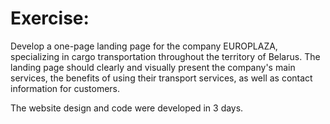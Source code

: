 # **Exercise:**

Develop a one-page landing page for the company EUROPLAZA, specializing in cargo transportation throughout the territory of Belarus. The landing page should clearly and visually present the company's main services, the benefits of using their transport services, as well as contact information for customers.

The website design and code were developed in 3 days.
